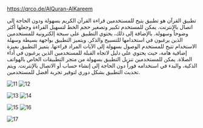 

https://qrco.de/AlQuran-AlKareem


تطبيق القرآن هو تطبيق يتيح للمستخدمين قراءة القرآن الكريم بسهولة ودون الحاجة إلى اتصال بالإنترنت. يمكن للمستخدم تكبير وتصغير حجم الخط لتسهيل القراءة وجعلها أكثر وضوحاً وسهولة.
بالإضافة إلى ذلك، يحتوي التطبيق على سبحة إلكترونية للمستخدمين الذين يرغبون في استخدامها للتسبيح والذكر. ويتميز التطبيق بواجهة بسيطة وسهلة الاستخدام تتيح للمستخدم الوصول بسهولة إلى الآيات المراد قراءتها.
يتميز التطبيق بميزة إضافية هامة، حيث يحتوي على دليل لاتجاه القبلة للمستخدمين الذين يرغبون في أداء الصلاة.
يمكن للمستخدمين تنزيل التطبيق بسهولة من متجر التطبيقات الخاص بالهواتف الذكية، والبدء في استخدامه فوراً دون الحاجة إلى إنشاء حساب أو الاتصال بالإنترنت. ويتم تحديث التطبيق بشكل دوري لتوفير تجربة أفضل للمستخدمين.



![11](https://user-images.githubusercontent.com/78726877/227906760-ab561473-284e-471f-b71f-ab104705c10e.png)
![12](https://user-images.githubusercontent.com/78726877/227906763-70f60145-3dff-4c23-82ce-ca5bb68c3874.png)

![13](https://user-images.githubusercontent.com/78726877/227906765-ad8be4e3-7468-4670-aabf-f2df64845470.png)
![14](https://user-images.githubusercontent.com/78726877/227906768-27db3021-cec2-4411-9abf-ca465055179e.png)

![15](https://user-images.githubusercontent.com/78726877/227906770-5ac670c3-bfa2-49fa-80cc-e64a9906f18f.png)
![16](https://user-images.githubusercontent.com/78726877/227906773-6035d56c-320b-450b-95b8-63f393a1d61e.png)

![17](https://user-images.githubusercontent.com/78726877/227906777-039a1943-831e-4d5a-82ca-d5a956a57253.png)





